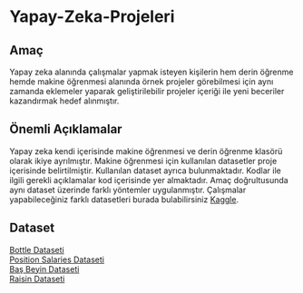 # Yapay-Zeka-Projeleri
## Amaç
Yapay zeka alanında çalışmalar yapmak isteyen kişilerin hem derin öğrenme hemde makine öğrenmesi alanında örnek
projeler görebilmesi için aynı zamanda eklemeler yaparak geliştirilebilir projeler içeriği ile yeni beceriler kazandırmak
hedef alınmıştır. 
## Önemli Açıklamalar
Yapay zeka kendi içerisinde makine öğrenmesi ve derin öğrenme klasörü olarak ikiye ayrılmıştır. 
Makine öğrenmesi için kullanılan datasetler proje içerisinde belirtilmiştir. 
Kullanılan dataset ayrıca bulunmaktadır. 
Kodlar ile ilgili gerekli açıklamalar kod içerisinde yer almaktadır. 
Amaç doğrultusunda aynı dataset üzerinde farklı yöntemler uygulanmıştır. 
Çalışmalar yapabileceğiniz farklı datasetleri burada bulabilirsiniz [Kaggle](https://www.kaggle.com/).

## Dataset
[Bottle Dataseti](https://github.com/ErguluBozkurt/Yapay-Zeka-Projeleri/blob/main/Machine%20Learning/bottle.csv) <br>
[Position Salaries Dataseti](https://github.com/ErguluBozkurt/Yapay-Zeka-Projeleri/blob/main/Machine%20Learning/position_salaries.csv) <br>
[Baş Beyin Dataseti](https://github.com/ErguluBozkurt/Yapay-Zeka-Projeleri/blob/main/Machine%20Learning/bas_beyin.csv) <br>
[Raisin Dataseti](https://github.com/ErguluBozkurt/Yapay-Zeka-Projeleri/blob/main/Machine%20Learning/Raisin_Dataset.xlsx) <br>

